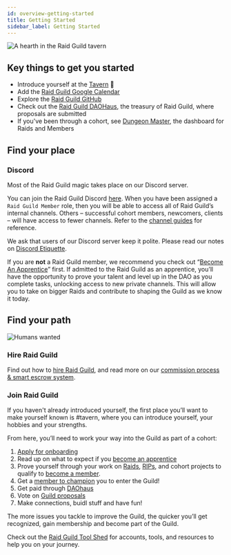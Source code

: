 ```yaml
---
id: overview-getting-started
title: Getting Started
sidebar_label: Getting Started
---
```


![A hearth in the Raid Guild tavern](https://i.imgur.com/6jJBG5X.png)

## Key things to get you started

* Introduce yourself at the [Tavern](https://discord.com/channels/684227450204323876/685276449846067287) :beer: 
* Add the [Raid Guild Google Calendar](https://calendar.google.com/calendar/u/0?cid=Y18xOGFldHFyaW85MjdvajRzNG1wdmE4MmIwc0Bncm91cC5jYWxlbmRhci5nb29nbGUuY29t) 
* Explore the [Raid Guild GitHub](https://github.com/raid-guild)
* Check out the [Raid Guild DAOHaus](https://admin.daohaus.club/#/molochv3/0x64/0xf02fd4286917270cb94fbc13a0f4e1ed76f7e986), the treasury of Raid Guild, where proposals are submitted
* If you've been through a cohort, see [Dungeon Master](https://dungeonmaster.raidguild.org/raids), the dashboard for Raids and Members


## Find your place

### Discord

Most of the Raid Guild magic takes place on our Discord server. 

You can join the Raid Guild Discord [here](https://discord.gg/rGFpfQf). When you have been assigned a `Raid Guild Member` role, then you will be able to access all of Raid Guild’s internal channels. Others – successful cohort members, newcomers, clients – will have access to fewer channels. Refer to the [channel guides](./discord-channels) for reference.

We ask that users of our Discord server keep it polite. Please read our notes on [Discord Etiquette](./discord-etiquette). 

If you are **not** a Raid Guild member, we recommend you check out “[Become An Apprentice](./become-an-apprentice)” first. If admitted to the Raid Guild as an apprentice, you’ll have the opportunity to prove your talent and level up in the DAO as you complete tasks, unlocking access to new private channels. This will allow you to take on bigger Raids and contribute to shaping the Guild as we know it today.

## Find your path

![Humans wanted](https://user-images.githubusercontent.com/93854208/172766617-35e85d9e-ceef-418e-bc0c-1a23b90f90ab.png)


### Hire Raid Guild

Find out how to [hire Raid Guild](https://www.raidguild.org/hire), and read more on our [commission process & smart escrow system](./commission-process).  

### Join Raid Guild

If you haven't already introduced yourself, the first place you’ll want to make yourself known is <span class='channels'>#tavern</span>, where you can introduce yourself, your hobbies and your strengths.

From here, you’ll need to work your way into the Guild as part of a cohort:

1. [Apply for onboarding](https://www.raidguild.org/join)
2. Read up on what to expect if you [become an apprentice](./become-an-apprentice) 
3. Prove yourself through your work on [Raids](./join-a-raid), [RIPs](./rips), and cohort projects to qualify to [become a member](./become-a-member). 
4. Get a [member to champion](./champion-a-member) you to enter the Guild!  
5. Get paid through [DAOhaus](./how-to-daohaus-guide)
6. Vote on [Guild proposals](./proposal-types)
7. Make connections, buidl stuff and have fun!

The more issues you tackle to improve the Guild, the quicker you’ll get recognized, gain membership and become part of the Guild.

Check out the [Raid Guild Tool Shed](https://hackmd.io/@raidguild/By3kIcxD5) for accounts, tools, and resources to help you on your journey. 

